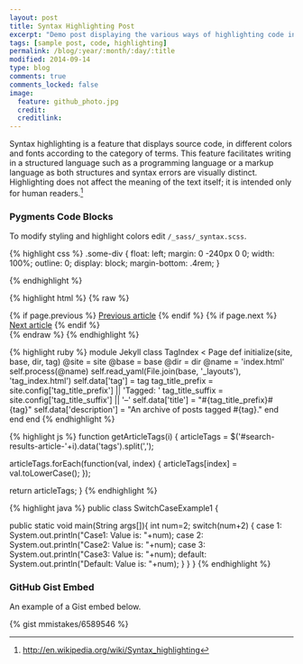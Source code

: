 ```yaml
---
layout: post
title: Syntax Highlighting Post
excerpt: "Demo post displaying the various ways of highlighting code in Markdown."
tags: [sample post, code, highlighting]
permalink: /blog/:year/:month/:day/:title
modified: 2014-09-14
type: blog
comments: true
comments_locked: false
image:
  feature: github_photo.jpg
  credit:
  creditlink:
---
```


Syntax highlighting is a feature that displays source code, in different colors and fonts according to the category of terms. This feature facilitates writing in a structured language such as a programming language or a markup language as both structures and syntax errors are visually distinct. Highlighting does not affect the meaning of the text itself; it is intended only for human readers.[^1]

[^1]: <http://en.wikipedia.org/wiki/Syntax_highlighting>

### Pygments Code Blocks

To modify styling and highlight colors edit `/_sass/_syntax.scss`.

{% highlight css %}
.some-div {
    float: left;
    margin: 0 -240px 0 0;
    width: 100%;
    outline: 0;
    display: block;
    margin-bottom: .4rem;
}

{% endhighlight %}

{% highlight html %}
{% raw %}
<nav class="pagination" role="navigation">
    {% if page.previous %}
        <a href="{{ site.url }}{{ page.previous.url }}" class="btn" title="{{ page.previous.title }}">Previous article</a>
    {% endif %}
    {% if page.next %}
        <a href="{{ site.url }}{{ page.next.url }}" class="btn" title="{{ page.next.title }}">Next article</a>
    {% endif %}
</nav><!-- /.pagination -->
{% endraw %}
{% endhighlight %}

{% highlight ruby %}
module Jekyll
  class TagIndex < Page
    def initialize(site, base, dir, tag)
      @site = site
      @base = base
      @dir = dir
      @name = 'index.html'
      self.process(@name)
      self.read_yaml(File.join(base, '_layouts'), 'tag_index.html')
      self.data['tag'] = tag
      tag_title_prefix = site.config['tag_title_prefix'] || 'Tagged: '
      tag_title_suffix = site.config['tag_title_suffix'] || '&#8211;'
      self.data['title'] = "#{tag_title_prefix}#{tag}"
      self.data['description'] = "An archive of posts tagged #{tag}."
    end
  end
end
{% endhighlight %}

{% highlight js %}
function getArticleTags(i) {
  articleTags = $('#search-results-article-'+i).data('tags').split(',');

  articleTags.forEach(function(val, index) {
    articleTags[index] = val.toLowerCase();
  });

  return articleTags;
}
{% endhighlight %}

{% highlight java %}
public class SwitchCaseExample1 {

   public static void main(String args[]){
     int num=2;
     switch(num+2)
     {
        case 1:
    System.out.println("Case1: Value is: "+num);
  case 2:
    System.out.println("Case2: Value is: "+num);
  case 3:
    System.out.println("Case3: Value is: "+num);
        default:
    System.out.println("Default: Value is: "+num);
      }
   }
}
{% endhighlight %}

### GitHub Gist Embed

An example of a Gist embed below.

{% gist mmistakes/6589546 %}
